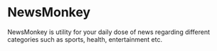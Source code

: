 # NewsMonkey
NewsMonkey is utility for your daily dose of news regarding different categories such as sports, health, entertainment etc.
